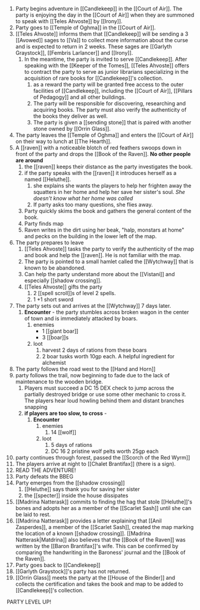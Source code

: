 1. Party begins adventure in [[Candlekeep]] in the [[Court of Air]]. The party is enjoying the day in the [[Court of Air]] when they are summoned to speak with [[Teles Ahvoste]] by [[Irony]].
2. Party goes to [[Temple of Oghma]] in the [[Court of Air]].
3. [[Teles Ahvoste]] informs them that [[Candlekeep]] will be sending a 3 [[Avowed]] sages to [[Va]] to collect more information about the curse and is expected to return in 2 weeks. These sages are [[Garlyth Graystock]], [[Fembris Larlancer]] and [[Irony]].
	1. In the meantime, the party is invited to serve [[Candlekeep]]. After speaking with the [[Keeper of the Tomes]], [[Teles Ahvoste]] offers to contract the party to serve as junior librarians specializing in the acquisition of rare books for [[Candlekeep]]'s collection.
		1. as a reward the party will be granted free access to the outer facilities of [[Candlekeep]], including the [[Court of Air]], [[Pillars of Pedagogy]] and all other buildings.
		2. The party will be responsible for discovering, researching and acquiring books. The party must also verify the authenticity of the books they deliver as well.
		3. The party is given a [[sending stone]] that is paired with another stone owned by [[Orrin Glass]].
4. The party leaves the [[Temple of Oghma]] and enters the [[Court of Air]] on their way to lunch at [[The Hearth]].
5.  A [[raven]] with a noticeable blotch of red feathers swoops down in front of the party and drops the [[Book of the Raven]]. **No other people are around**
	1. the [[raven]] keeps their distance as the party investigates the book.
	2. if the party speaks with the [[raven]] it introduces herself as a named [[Heluthe]].
		1. she explains she wants the players to help her frighten away the squatters in her home and help her save her sister's soul. _She doesn't know what her home was called_
		3. If party asks too many questions, she flies away.
	3. Party quickly skims the book and gathers the general content of the book.
	4. Party finds map
	5. Raven writes in the dirt using her beak, "halp, monstars at home" and pecks on the building in the lower left of the map.
6. The party prepares to leave
	1. [[Teles Ahvoste]] tasks the party to verify the authenticity of the map and book and help the [[raven]].  He is not familiar with the map.
	2. The party is pointed to a small hamlet called the [[Wytchway]] that is known to be abandoned.
	3. Can help the party understand more about the [[Vistani]] and especially [[shadow crossing]]. 
	4. [[Teles Ahvoste]] gifts the party 
		1. 2 [[spell scroll]]s of level 2 spells.
		2. 1 +1 short sword
7. The party sets out and arrives at the [[Wytchway]] 7 days later.
	1.  **Encounter** - the party stumbles across broken wagon in the center of town and is immediately attacked by boars.
		1. enemies
			- 1 [[giant boar]]
			- 3 [[boar]]s
		2.  loot	
			1. harvest 2 days of rations from these boars
			2. 2 boar tusks worth 10gp each. A helpful ingredient for alchemist
8. The party follows the road west to the [[Hand and Horn]]
9. party follows the trail, now beginning to fade due to the lack of maintenance to the wooden bridge. 
	1. Players must succeed a DC 15 DEX check to jump across the partially destroyed bridge or use some other mechanic to cross it. The players hear loud howling behind them and distant branches snapping
	2. **if players are too slow, to cross** - 
		1. **Encounter**
			1. enemies
				1. 14 [[wolf]]
			2. loot
				1. 5 days of rations
				2. DC 16 2 pristine wolf pelts worth 25gp each
10. party continues through forest, passed the [[Scorch of the Red Wyrm]]
11.  The players arrive at night to [[Chalet Brantifax]] (there is a sign).
12. READ THE ADVENTURE!
13. Party defeats the BBEG
14. Party emerges from the [[shadow crossing]]
	1. [[Heluthe]] says thank you for saving her sister
	2. the [[specter]] inside the house dissipates
15. [[Madrina Natterask]] commits to finding the hag that stole [[Heluthe]]'s bones and adopts her as a member of the [[Scarlet Sash]] until she can be laid to rest.
16. [[Madrina Natterask]] provides a letter explaining that [[Anil Zasperdes]], a member of the [[Scarlet Sash]], created the map marking the location of a known [[shadow crossing]]. [[Madrina Natterask|Matdrina]] also believes that the [[Book of the Raven]] was written by the [[Baron Brantifax]]'s wife. This can be confirmed by comparing the handwriting in the Baroness' journal and the [[Book of the Raven]].
17. Party goes back to [[Candlekeep]]
18. [[Garlyth Graystock]]'s party has not returned.
19. [[Orrin Glass]] meets the party at the [[House of the Binder]] and collects the certification and takes the book and map to be added to [[Candlekeep]]'s collection.


PARTY LEVEL UP!
